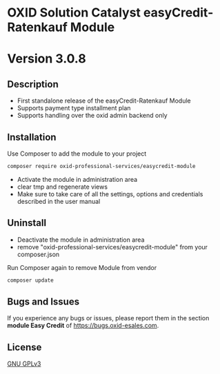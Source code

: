 # OXID Solution Catalyst easyCredit-Ratenkauf Module

# Version 3.0.8

## Description

 * First standalone release of the easyCredit-Ratenkauf Module
 * Supports payment type installment plan
 * Supports handling over the oxid admin backend only

## Installation

Use Composer to add the module to your project
```bash
composer require oxid-professional-services/easycredit-module
```

 * Activate the module in administration area
 * clear tmp and regenerate views
 * Make sure to take care of all the settings, options and credentials described in the user manual

## Uninstall

 * Deactivate the module in administration area
 * remove "oxid-professional-services/easycredit-module" from your composer.json

Run Composer again to remove Module from vendor
```bash
composer update
```


## Bugs and Issues

If you experience any bugs or issues, please report them in the section **module Easy Credit** of https://bugs.oxid-esales.com.

## License

[GNU GPLv3](https://choosealicense.com/licenses/gpl-3.0/)